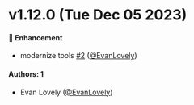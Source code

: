 # v1.12.0 (Tue Dec 05 2023)

#### 🚀 Enhancement

- modernize tools [#2](https://github.com/knapsack-cloud/figma-api/pull/2) ([@EvanLovely](https://github.com/EvanLovely))

#### Authors: 1

- Evan Lovely ([@EvanLovely](https://github.com/EvanLovely))

